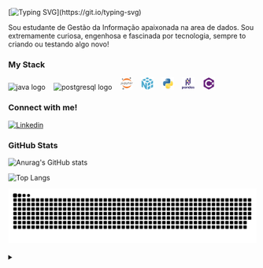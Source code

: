 [![Typing SVG](https://readme-typing-svg.demolab.com?font=Fira+Code&pause=1000&color=DF1FF7&random=false&width=435&lines=Ol%C3%A1%2C+eu+sou+a+Thais+Fernanda!)](https://git.io/typing-svg)

Sou estudante de Gestão da Informação apaixonada na area de dados.
Sou extremamente curiosa, engenhosa e fascinada por tecnologia, sempre to criando ou testando algo novo! 

<h3 align="left">My Stack</h3>
<div align="left">
<img src="https://cdn.jsdelivr.net/gh/devicons/devicon/icons/java/java-original.svg" height="25" alt="java logo"  />
  <img width="9" />
<img src="https://cdn.jsdelivr.net/gh/devicons/devicon/icons/postgresql/postgresql-original.svg" height="25" alt="postgresql logo"  />
  <img width="9" />
<img src="https://raw.githubusercontent.com/devicons/devicon/6910f0503efdd315c8f9b858234310c06e04d9c0/icons/jupyter/jupyter-original-wordmark.svg" height="25" alt="jupyter logo"  />
  <img width="9" />
<img src= "https://raw.githubusercontent.com/devicons/devicon/6910f0503efdd315c8f9b858234310c06e04d9c0/icons/numpy/numpy-plain.svg" height="25" alt="numpy loho"/>
  <img width="9" />
<img src= "https://raw.githubusercontent.com/devicons/devicon/6910f0503efdd315c8f9b858234310c06e04d9c0/icons/python/python-original.svg" height="25" alt="python logo"/>
  <img width="9" />
<img src= "https://raw.githubusercontent.com/devicons/devicon/6910f0503efdd315c8f9b858234310c06e04d9c0/icons/pandas/pandas-original-wordmark.svg" height="25" alt="pandas logo"/>
  <img width="9" />
<img src= "https://raw.githubusercontent.com/devicons/devicon/6910f0503efdd315c8f9b858234310c06e04d9c0/icons/csharp/csharp-plain.svg" height="25" alt="csharp logo"/>
  <img width="9" />
</div>

<h3 align="left">Connect with me!</h3>

[![Linkedin](https://img.shields.io/badge/-LinkedIn-000?style=for-the-badge&logo=linkedin&logoColor=FF00F6&color:FFF)](https://www.linkedin.com/in/thais-guedes-7a69b027b/)

### GitHub Stats
![Anurag's GitHub stats](https://github-readme-stats.vercel.app/api?username=thafisG&show_icons=true&theme=transparent)

![Top Langs](https://github-readme-stats.vercel.app/api/top-langs/?username=thafisG&layout=compact&theme=transparent&show_icons=true)


<picture>
  <source media="(prefers-color-scheme: dark)" srcset="https://raw.githubusercontent.com/mari4souza/mari4souza/output/github-contribution-grid-snake-dark.svg">
  <source media="(prefers-color-scheme: light)" srcset="https://raw.githubusercontent.com/mari4souza/mari4souza/output/github-contribution-grid-snake.svg">
  <img alt="github contribution grid snake animation" src="https://raw.githubusercontent.com/mari4souza/mari4souza/output/github-contribution-grid-snake.svg">
</picture>
<br><br>
<details align="left">
  <summary></summary> 
 
  - Badges by <a href="https://shields.io/">shields.io</a>.
  - GitHub Stats by <a href="https://github.com/anuraghazra/github-readme-stats">anuraghazra</a>.
  - Developer vector created by @andi_aqua_ on <a href="https://picrew.me/en/">picrew</a>.

</details>
